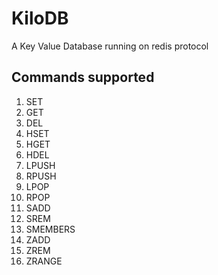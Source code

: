 # KiloDB

A Key Value Database running on redis protocol

## Commands supported 
1. SET
2. GET
3. DEL
4. HSET
5. HGET
6. HDEL
7. LPUSH
8. RPUSH
9. LPOP
10. RPOP
11. SADD
12. SREM
13. SMEMBERS
14. ZADD
15. ZREM
16. ZRANGE
